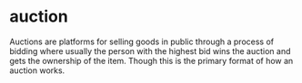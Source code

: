 # auction
Auctions are platforms for selling goods in public through a process of bidding where usually the person with the highest bid wins the auction and gets the ownership of the item. Though this is the primary format of how an auction works. 
